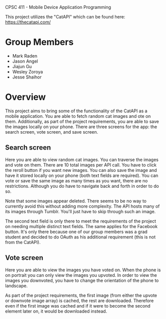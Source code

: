 CPSC 411 - Mobile Device Application Programming

This project utilizes the "CatAPI" which can be found here: https://thecatapi.com/

# Group Members

* Mark Raden 
* Jason Angel 
* Jiajun Gu 
* Wesley Zoroya 
* Jesse Shaihor 

# Overview
This project aims to bring some of the functionality of the CatAPI as a mobile application. You are able to fetch random cat images and ote on them. Additionally, as part of the project requirements, you are able to save the images locally on your phone. There are three screens for the app: the search screen, vote screen, and save screen.

## Search screen
Here you are able to view random cat images. You can traverse the images and vote on them. There are 10 total images per API call. You have to click the reroll button if you want new images. You can also save the image and have it stored locally on your phone (both text fields are required). You can vote or save the same image as many times as you want, there are no restrictions. Although you do have to navigate back and forth in order to do so.

Note that some images appear deleted. There seems to be no way to currently avoid this without adding more complexity. The API hosts many of its images through Tumblr. You'll just have to skip through such an image.

The second text field is only there to meet the requirements of the project on needing multiple distinct text fields. The same applies for the Facebook button. It's only there because one of our group members was a grad student and decided to do OAuth as his additional requirement (this is not from the CatAPI).

## Vote screen
Here you are able to view the images you have voted on. When the phone is on portrait you can only view the images you upvoted. In order to view the images you downvoted, you have to change the orientation of the phone to landscape.

As part of the project requirements, the first image (from either the upvote or downvote image array) is cached, the rest are downloaded. Therefore even if the first image was cached and if it were to become the second element later on, it would be downloaded instead.

